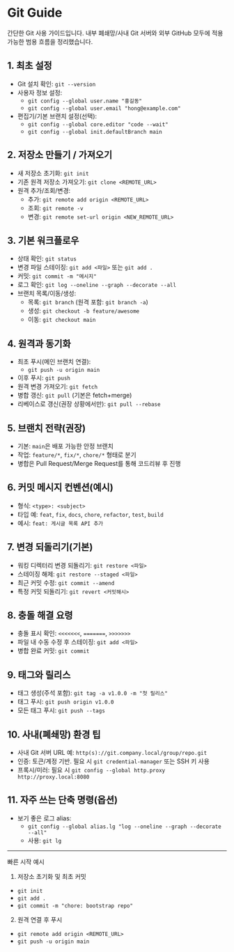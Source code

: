 # Git Guide

간단한 Git 사용 가이드입니다. 내부 폐쇄망/사내 Git 서버와 외부 GitHub 모두에 적용 가능한 범용 흐름을 정리했습니다.

## 1. 최초 설정
- Git 설치 확인: `git --version`
- 사용자 정보 설정:
  - `git config --global user.name "홍길동"`
  - `git config --global user.email "hong@example.com"`
- 편집기/기본 브랜치 설정(선택):
  - `git config --global core.editor "code --wait"`
  - `git config --global init.defaultBranch main`

## 2. 저장소 만들기 / 가져오기
- 새 저장소 초기화: `git init`
- 기존 원격 저장소 가져오기: `git clone <REMOTE_URL>`
- 원격 추가/조회/변경:
  - 추가: `git remote add origin <REMOTE_URL>`
  - 조회: `git remote -v`
  - 변경: `git remote set-url origin <NEW_REMOTE_URL>`

## 3. 기본 워크플로우
- 상태 확인: `git status`
- 변경 파일 스테이징: `git add <파일>` 또는 `git add .`
- 커밋: `git commit -m "메시지"`
- 로그 확인: `git log --oneline --graph --decorate --all`
- 브랜치 목록/이동/생성:
  - 목록: `git branch` (원격 포함: `git branch -a`)
  - 생성: `git checkout -b feature/awesome`
  - 이동: `git checkout main`

## 4. 원격과 동기화
- 최초 푸시(메인 브랜치 연결):
  - `git push -u origin main`
- 이후 푸시: `git push`
- 원격 변경 가져오기: `git fetch`
- 병합 갱신: `git pull` (기본은 fetch+merge)
- 리베이스로 갱신(권장 상황에서만): `git pull --rebase`

## 5. 브랜치 전략(권장)
- 기본: `main`은 배포 가능한 안정 브랜치
- 작업: `feature/*`, `fix/*`, `chore/*` 형태로 분기
- 병합은 Pull Request/Merge Request를 통해 코드리뷰 후 진행

## 6. 커밋 메시지 컨벤션(예시)
- 형식: `<type>: <subject>`
- 타입 예: `feat`, `fix`, `docs`, `chore`, `refactor`, `test`, `build`
- 예시: `feat: 게시글 목록 API 추가`

## 7. 변경 되돌리기(기본)
- 워킹 디렉터리 변경 되돌리기: `git restore <파일>`
- 스테이징 해제: `git restore --staged <파일>`
- 최근 커밋 수정: `git commit --amend`
- 특정 커밋 되돌리기: `git revert <커밋해시>`

## 8. 충돌 해결 요령
- 충돌 표시 확인: `<<<<<<<`, `=======`, `>>>>>>>`
- 파일 내 수동 수정 후 스테이징: `git add <파일>`
- 병합 완료 커밋: `git commit`

## 9. 태그와 릴리스
- 태그 생성(주석 포함): `git tag -a v1.0.0 -m "첫 릴리스"`
- 태그 푸시: `git push origin v1.0.0`
- 모든 태그 푸시: `git push --tags`

## 10. 사내(폐쇄망) 환경 팁
- 사내 Git 서버 URL 예: `http(s)://git.company.local/group/repo.git`
- 인증: 토큰/계정 기반. 필요 시 `git credential-manager` 또는 SSH 키 사용
- 프록시/미러: 필요 시 `git config --global http.proxy http://proxy.local:8080`

## 11. 자주 쓰는 단축 명령(옵션)
- 보기 좋은 로그 alias:
  - `git config --global alias.lg "log --oneline --graph --decorate --all"`
  - 사용: `git lg`

---

빠른 시작 예시
1) 저장소 초기화 및 최초 커밋
- `git init`
- `git add .`
- `git commit -m "chore: bootstrap repo"`

2) 원격 연결 후 푸시
- `git remote add origin <REMOTE_URL>`
- `git push -u origin main`
